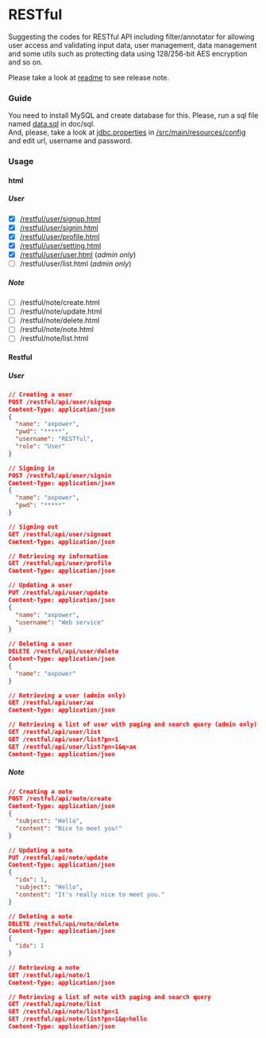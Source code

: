 RESTful
=======

Suggesting the codes for RESTful API including filter/annotator for allowing user access and validating input data, user management, data management and some utils such as protecting data using 128/256-bit AES encryption and so on.

Please take a look at [readme](/doc/readme) to see release note.

### Guide ###
You need to install MySQL and create database for this. Please, run a sql file named [data.sql](/doc/sql/data.sql) in doc/sql.<br>
And, please, take a look at [jdbc.properties](/src/main/resources/config/jdbc.properties) in [/src/main/resources/config](/src/main/resources/config) and edit url, username and password.

### Usage ###

#### html ####
##### User #####
  - [x] [/restful/user/signup.html](/src/main/webapp/user/signup.html "Creating new user")
  - [x] [/restful/user/signin.html](/src/main/webapp/user/signin.html "Signing in")
  - [x] [/restful/user/profile.html](/src/main/webapp/user/profile.html "Retrieving my information")
  - [x] [/restful/user/setting.html](/restful/user/setting.html "Updating/Deleting user's information")
  - [x] [/restful/user/user.html](/restful/user/user.html "Retrieving user's information") (_admin only_)
  - [ ] /restful/user/list.html (_admin only_)

##### Note #####
  - [ ] /restful/note/create.html
  - [ ] /restful/note/update.html
  - [ ] /restful/note/delete.html
  - [ ] /restful/note/note.html
  - [ ] /restful/note/list.html

#### Restful ####
##### User #####
```json
// Creating a user
POST /restful/api/user/signup
Content-Type: application/json
{
  "name": "axpower",
  "pwd": "*****",
  "username": "RESTful",
  "role": "User"
}

// Signing in
POST /restful/api/user/signin
Content-Type: application/json
{
  "name": "axpower",
  "pwd": "*****"
}

// Signing out
GET /restful/api/user/signout
Content-Type: application/json

// Retrieving my information 
GET /restful/api/user/profile
Content-Type: application/json

// Updating a user
PUT /restful/api/user/update
Content-Type: application/json
{
  "name": "axpower",
  "username": "Web service"
}

// Deleting a user
DELETE /restful/api/user/delete
Content-Type: application/json
{
  "name": "axpower"
}

// Retrieving a user (admin only)
GET /restful/api/user/ax
Content-Type: application/json

// Retrieving a list of user with paging and search query (admin only)
GET /restful/api/user/list 
GET /restful/api/user/list?pn=1
GET /restful/api/user/list?pn=1&q=ax
Content-Type: application/json
```

##### Note #####
```json
// Creating a note
POST /restful/api/note/create
Content-Type: application/json
{
  "subject": "Hello",
  "content": "Nice to meet you!"
}

// Updating a note
PUT /restful/api/note/update
Content-Type: application/json
{
  "idx": 1,
  "subject": "Hello",
  "content": "It's really nice to meet you."
}

// Deleting a note
DELETE /restful/api/note/delete
Content-Type: application/json
{
  "idx": 1
}

// Retrieving a note
GET /restful/api/note/1
Content-Type: application/json

// Retrieving a list of note with paging and search query
GET /restful/api/note/list 
GET /restful/api/note/list?pn=1
GET /restful/api/note/list?pn=1&q=hello
Content-Type: application/json
```
